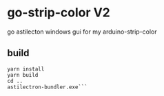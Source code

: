 # go-strip-color V2

go astilecton windows gui for my arduino-strip-color

## build 

```cd vue
yarn install
yarn build
cd ..
astilectron-bundler.exe```
